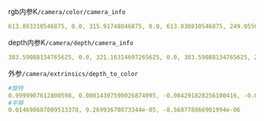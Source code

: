 rgb内参K`/camera/color/camera_info`

```yaml
613.893310546875, 0.0, 315.91748046875, 0.0, 613.830810546875, 249.05508422851562, 0.0, 0.0, 1.0
```

depth内参K`/camera/depth/camera_info`

```yaml
383.59088134765625, 0.0, 321.16314697265625, 0.0, 383.59088134765625, 242.30032348632812, 0.0, 0.0, 1.0
```

外参`/camera/extrinsics/depth_to_color`

```yaml
#旋转
0.9999907612800598, 0.00014307590026874095, -0.004291828256100416, -0.00013257611135486513, 0.9999970197677612, 0.002446645637974143, 0.004292165394872427, -0.002446054248139262, 0.999987781047821
#平移
0.014698687009513378, 9.26993670873344e-05, -8.568778866901994e-06
```

